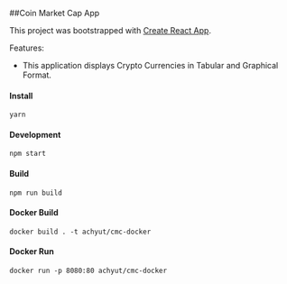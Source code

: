##Coin Market Cap App 

This project was bootstrapped with [Create React App](https://github.com/facebookincubator/create-react-app).

Features:
- This application displays Crypto Currencies in Tabular and Graphical Format.


#### Install
```
yarn
```

#### Development
```
npm start
```

#### Build
```
npm run build
```

#### Docker Build
```
docker build . -t achyut/cmc-docker
```

#### Docker Run
```
docker run -p 8080:80 achyut/cmc-docker
```

